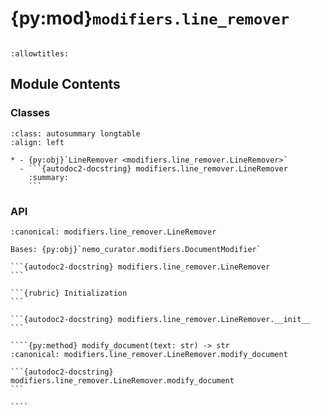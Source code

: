 # {py:mod}`modifiers.line_remover`

```{py:module} modifiers.line_remover
```

```{autodoc2-docstring} modifiers.line_remover
:allowtitles:
```

## Module Contents

### Classes

````{list-table}
:class: autosummary longtable
:align: left

* - {py:obj}`LineRemover <modifiers.line_remover.LineRemover>`
  - ```{autodoc2-docstring} modifiers.line_remover.LineRemover
    :summary:
    ```
````

### API

`````{py:class} LineRemover(patterns: list[str])
:canonical: modifiers.line_remover.LineRemover

Bases: {py:obj}`nemo_curator.modifiers.DocumentModifier`

```{autodoc2-docstring} modifiers.line_remover.LineRemover
```

```{rubric} Initialization
```

```{autodoc2-docstring} modifiers.line_remover.LineRemover.__init__
```

````{py:method} modify_document(text: str) -> str
:canonical: modifiers.line_remover.LineRemover.modify_document

```{autodoc2-docstring} modifiers.line_remover.LineRemover.modify_document
```

````

`````
